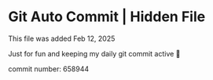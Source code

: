 # Git Auto Commit | Hidden File

This file was added Feb 12, 2025

Just for fun and keeping my daily git commit active 🤪

commit number: 658944
